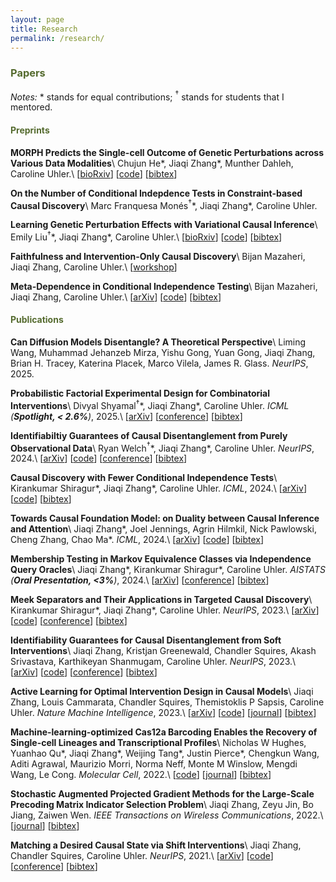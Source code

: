 ```yaml
---
layout: page
title: Research
permalink: /research/
---
```


### <span style="color:#556B2F">Papers</span>

_Notes:_ \* stands for equal contributions; $^\dagger$ stands for students that I mentored.

#### <span style="color:#556B2F">Preprints</span>

**MORPH Predicts the Single-cell Outcome of Genetic Perturbations across Various Data Modalities**\\
Chujun He\*, Jiaqi Zhang\*, Munther Dahleh, Caroline Uhler.\\
[[bioRxiv](https://www.biorxiv.org/content/10.1101/2025.06.27.661992v1)]
[[code](https://github.com/uhlerlab/MORPH)]
[[bibtex](/morph/)]

**On the Number of Conditional Indepdence Tests in Constraint-based Causal Discovery**\\
Marc Franquesa Monés$^\dagger$\*, Jiaqi Zhang\*, Caroline Uhler. 

**Learning Genetic Perturbation Effects with Variational Causal Inference**\\
Emily Liu$^\dagger$\*, Jiaqi Zhang\*, Caroline Uhler.\\
[[bioRxiv](https://www.biorxiv.org/content/10.1101/2025.06.05.657988v1)]
[[code](https://github.com/uhlerlab/sccvae)]
[[bibtex](/sccvae/)]

**Faithfulness and Intervention-Only Causal Discovery**\\
Bijan Mazaheri, Jiaqi Zhang, Caroline Uhler.\\
[[workshop](https://icml.cc/virtual/2025/47390)]

**Meta-Dependence in Conditional Independence Testing**\\
Bijan Mazaheri, Jiaqi Zhang, Caroline Uhler.\\
[[arXiv](https://arxiv.org/abs/2504.12594)]
[[code](https://github.com/honeybijan/CIMD_experiments)]
[[bibtex](/meta-dep-ci/)]


#### <span style="color:#556B2F">Publications</span>

**Can Diffusion Models Disentangle? A Theoretical Perspective**\\
Liming Wang, Muhammad Jehanzeb Mirza, Yishu Gong, Yuan Gong, Jiaqi Zhang, Brian H. Tracey, Katerina Placek, Marco Vilela, James R. Glass. _NeurIPS_, 2025.


**Probabilistic Factorial Experimental Design for Combinatorial Interventions**\\
Divyal Shyamal$^\dagger$\*, Jiaqi Zhang\*, Caroline Uhler. _ICML (**Spotlight, < 2.6%**)_, 2025.\\
[[arXiv](https://arxiv.org/abs/2506.03363)]
[[conference](https://icml.cc/virtual/2025/poster/45285)]
[[bibtex](/prob-fact-des/)]


**Identifiabiltiy Guarantees of Causal Disentanglement from Purely Observational Data**\\
Ryan Welch$^\dagger$\*, Jiaqi Zhang\*, Caroline Uhler. _NeurIPS_, 2024.\\
[[arXiv](https://arxiv.org/abs/2410.23620)]
[[code](https://github.com/uhlerlab/observational-crl)]
[[conference](https://neurips.cc/virtual/2024/poster/95550)]
[[bibtex](/observational-crl/)]

**Causal Discovery with Fewer Conditional Independence Tests**\\
Kirankumar Shiragur\*, Jiaqi Zhang\*, Caroline Uhler. _ICML_, 2024.\\
[[arXiv](https://arxiv.org/abs/2406.01823)]
[[code](https://github.com/uhlerlab/CCPG)]
[[bibtex](/CCPG/)]

**Towards Causal Foundation Model: on Duality between Causal Inference and Attention**\\
Jiaqi Zhang\*, Joel Jennings, Agrin Hilmkil, Nick Pawlowski, Cheng Zhang, Chao Ma\*. _ICML_, 2024.\\
[[arXiv](https://arxiv.org/abs/2310.00809)]
[[code](https://github.com/microsoft/causica/tree/main/research_experiments/cina)]
[[bibtex](/attention-causal-duality/)]

**Membership Testing in Markov Equivalence Classes via Independence Query Oracles**\\
Jiaqi Zhang\*, Kirankumar Shiragur\*, Caroline Uhler. _AISTATS (**Oral Presentation, <3%**)_, 2024.\\
[[arXiv](https://arxiv.org/abs/2403.05759)]
[[conference](https://proceedings.mlr.press/v238/zhang24k.html)]
[[bibtex](/testing-mec/)]

**Meek Separators and Their Applications in Targeted Causal Discovery**\\
Kirankumar Shiragur\*, Jiaqi Zhang\*, Caroline Uhler. _NeurIPS_, 2023.\\
[[arXiv](https://arxiv.org/abs/2310.20075)]
[[code](https://github.com/uhlerlab/meek_sep)]
[[conference](https://neurips.cc/virtual/2023/poster/70884)]
[[bibtex](/meek-sep/)]

**Identifiability Guarantees for Causal Disentanglement from Soft Interventions**\\
Jiaqi Zhang, Kristjan Greenewald, Chandler Squires, Akash Srivastava, Karthikeyan Shanmugam, Caroline Uhler. _NeurIPS_, 2023.\\
[[arXiv](https://arxiv.org/abs/2307.06250)]
[[code](https://github.com/uhlerlab/discrepancy_vae)]
[[conference](https://neurips.cc/virtual/2023/poster/70478)]
[[bibtex](/identifiability-crl/)]

**Active Learning for Optimal Intervention Design in Causal Models**\\
Jiaqi Zhang, Louis Cammarata, Chandler Squires, Themistoklis P Sapsis, Caroline Uhler. _Nature Machine Intelligence_, 2023.\\
[[arXiv](https://arxiv.org/abs/2209.04744)]
[[code](https://github.com/uhlerlab/actlearn_optint/tree/v1)]
[[journal](https://www.nature.com/articles/s42256-023-00719-0)]
[[bibtex](/active-learning-intervention/)]

**Machine-learning-optimized Cas12a Barcoding Enables the Recovery of Single-cell Lineages and Transcriptional Profiles**\\
Nicholas W Hughes, Yuanhao Qu\*, Jiaqi Zhang\*, Weijing Tang\*, Justin Pierce\*, Chengkun Wang, Aditi Agrawal, Maurizio Morri, Norma Neff, Monte M Winslow, Mengdi Wang, Le Cong. _Molecular Cell_, 2022.\\
[[code](https://zenodo.org/records/6549091)]
[[journal](https://www.sciencedirect.com/science/article/pii/S1097276522005378)]
[[bibtex](/barcode-design/)]

**Stochastic Augmented Projected Gradient Methods for the Large-Scale Precoding Matrix Indicator Selection Problem**\\
Jiaqi Zhang, Zeyu Jin, Bo Jiang, Zaiwen Wen. _IEEE Transactions on Wireless Communications_, 2022.\\
[[journal](https://ieeexplore.ieee.org/abstract/document/9787340)]
[[bibtex](/stochastic-apg-pmi/)]

**Matching a Desired Causal State via Shift Interventions**\\
Jiaqi Zhang, Chandler Squires, Caroline Uhler. _NeurIPS_, 2021.\\
[[arXiv](https://arxiv.org/abs/2107.01850)]
[[code](https://github.com/uhlerlab/causal_mean_matching)]
[[conference](https://proceedings.neurips.cc/paper/2021/hash/a5a61717dddc3501cfdf7a4e22d7dbaa-Abstract.html)]
[[bibtex](/causal-mean-matching/)]
